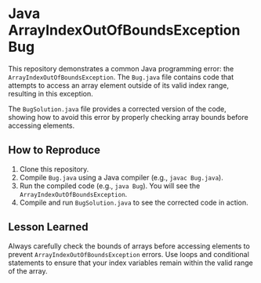 # Java ArrayIndexOutOfBoundsException Bug

This repository demonstrates a common Java programming error: the `ArrayIndexOutOfBoundsException`. The `Bug.java` file contains code that attempts to access an array element outside of its valid index range, resulting in this exception.

The `BugSolution.java` file provides a corrected version of the code, showing how to avoid this error by properly checking array bounds before accessing elements.

## How to Reproduce

1. Clone this repository.
2. Compile `Bug.java` using a Java compiler (e.g., `javac Bug.java`).
3. Run the compiled code (e.g., `java Bug`).  You will see the `ArrayIndexOutOfBoundsException`.
4. Compile and run `BugSolution.java` to see the corrected code in action.

## Lesson Learned

Always carefully check the bounds of arrays before accessing elements to prevent `ArrayIndexOutOfBoundsException` errors.  Use loops and conditional statements to ensure that your index variables remain within the valid range of the array.
